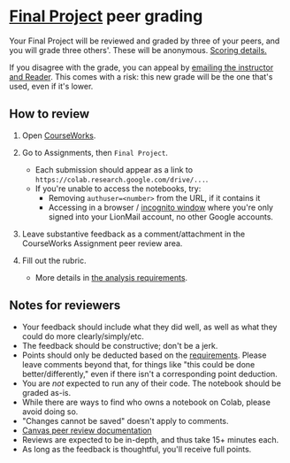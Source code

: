 # [Final Project](../final_project.md) peer grading

Your Final Project will be reviewed and graded by three of your peers, and you will grade three others'. These will be anonymous. [Scoring details.](../syllabus.md#final-project)

If you disagree with the grade, you can appeal by [emailing the instructor and Reader](../syllabus.md#instructor-information). This comes with a risk: this new grade will be the one that's used, even if it's lower.

## How to review

1. Open [CourseWorks](https://courseworks2.columbia.edu/courses/210776).
1. Go to Assignments, then `Final Project`.
   - Each submission should appear as a link to `https://colab.research.google.com/drive/...`.
   - If you're unable to access the notebooks, try:
      - Removing `authuser=<number>` from the URL, if it contains it
      - Accessing in a browser / [incognito window](https://support.google.com/chrome/answer/95464) where you're only signed into your LionMail account, no other Google accounts.
1. Leave substantive feedback as a comment/attachment in the CourseWorks Assignment peer review area.

1. Fill out the rubric.
   - More details in [the analysis requirements](../final_project.md#analysis-requirements).

## Notes for reviewers

- Your feedback should include what they did well, as well as what they could do more clearly/simply/etc.
- The feedback should be constructive; don't be a jerk.
- Points should only be deducted based on the [requirements](../final_project.md#analysis-requirements). Please leave comments beyond that, for things like "this could be done better/differently," even if there isn't a corresponding point deduction.
- You are _not_ expected to run any of their code. The notebook should be graded as-is.
- While there are ways to find who owns a notebook on Colab, please avoid doing so.
- "Changes cannot be saved" doesn't apply to comments.
- [Canvas peer review documentation](https://community.canvaslms.com/t5/Student-Guide/How-do-I-submit-a-peer-review-to-an-assignment/ta-p/293)
- Reviews are expected to be in-depth, and thus take 15+ minutes each.
- As long as the feedback is thoughtful, you'll receive full points.
